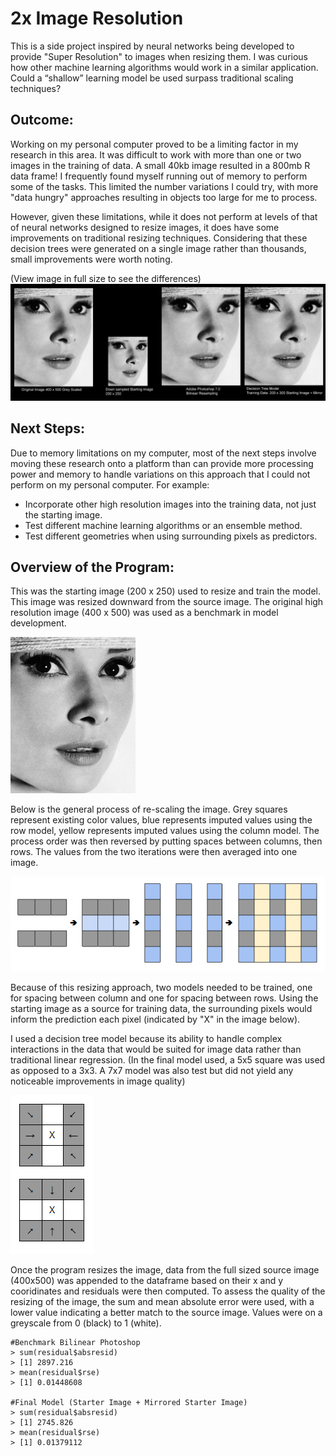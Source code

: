 
# 2x Image Resolution
This is a side project inspired by neural networks being developed to provide "Super Resolution" to images when resizing them. I was curious how other machine learning algorithms would work in a similar application. Could a “shallow” learning model be used surpass traditional scaling techniques? 

## Outcome:
Working on my personal computer proved to be a limiting factor in my research in this area. It was difficult to work with more than one or two images in the training of data. A small 40kb image resulted in a 800mb R data frame! I frequently found myself running out of memory to perform some of the tasks. This limited the number variations I could try, with more "data hungry" approaches resulting in objects too large for me to process. 

However, given these limitations, while it does not perform at levels of that of neural networks designed to resize images, it does have some improvements on traditional resizing techniques. Considering that these decision trees were generated on a single image rather than thousands, small improvements were worth noting. 

(View image in full size to see the differences)
![Alt text](/Output/out5.jpg)


## Next Steps: 
Due to memory limitations on my computer, most of the next steps involve moving these research onto a platform than can provide more processing power and memory to handle variations on this approach that I could not perform on my personal computer. For example:
* Incorporate other high resolution images into the training data, not just the starting image. 
* Test different machine learning algorithms or an ensemble method. 
* Test different geometries when using surrounding pixels as predictors.


## Overview of the Program:

This was the starting image (200 x 250) used to resize and train the model. This image was resized downward from the source image. The original high resolution image (400 x 500) was used as a benchmark in model development.

![Alt text](/Output/out2.jpg)


Below is the general process of re-scaling the image. Grey squares represent existing color values, blue represents imputed values using the row model, yellow represents imputed values using the column model. The process order was then reversed by putting spaces between columns, then rows. The values from the two iterations were then averaged into one image.

![Alt text](/Output/out3.jpg)

Because of this resizing approach, two models needed to be trained, one for spacing between column and one for spacing between rows. Using the starting image as a source for training data, the surrounding pixels would inform the prediction each pixel (indicated by "X" in the image below). 

I used a decision tree model because its ability to handle complex interactions in the data that would be suited for image data rather than traditional linear regression. (In the final model used, a 5x5 square was used as opposed to a 3x3. A 7x7 model was also test but did not yield any noticeable improvements in image quality)

![Alt text](/Output/out4.jpg)


Once the program resizes the image, data from the full sized source image (400x500) was appended to the dataframe based on their x and y cooridinates and residuals were then computed. To assess the quality of the resizing of the image, the sum and mean absolute error were used, with a lower value indicating a better match to the source image. Values were on a greyscale from 0 (black) to 1 (white).

    #Benchmark Bilinear Photoshop
    > sum(residual$absresid)
    > [1] 2897.216
    > mean(residual$rse)
    > [1] 0.01448608
   
    #Final Model (Starter Image + Mirrored Starter Image)
    > sum(residual$absresid)
    > [1] 2745.826
    > mean(residual$rse)
    > [1] 0.01379112

